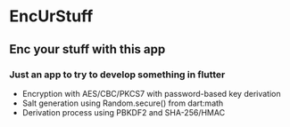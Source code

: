 # EncUrStuff
## Enc your stuff with this app

### Just an app to try to develop something in flutter

- Encryption with AES/CBC/PKCS7 with password-based key derivation
- Salt generation using Random.secure() from dart:math
- Derivation process using PBKDF2 and SHA-256/HMAC
